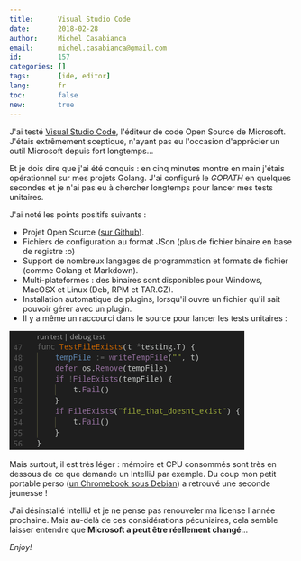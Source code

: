 ```yaml
---
title:      Visual Studio Code
date:       2018-02-28
author:     Michel Casabianca
email:      michel.casabianca@gmail.com
id:         157
categories: []
tags:       [ide, editor]
lang:       fr
toc:        false
new:        true
---
```


J'ai testé [Visual Studio Code](https://code.visualstudio.com/), l'éditeur de
code Open Source de Microsoft. J'étais extrêmement sceptique, n'ayant pas eu
l'occasion d'apprécier un outil Microsoft depuis fort longtemps...

<!--more-->

Et je dois dire que j'ai été conquis : en cinq minutes montre en main j'étais
opérationnel sur mes projets Golang. J'ai configuré le *GOPATH* en quelques
secondes et je n'ai pas eu à chercher longtemps pour lancer mes tests unitaires.

J'ai noté les points positifs suivants :

- Projet Open Source ([sur Github](https://github.com/Microsoft/vscode)).
- Fichiers de configuration au format JSon (plus de fichier binaire en base de
  registre :o)
- Support de nombreux langages de programmation et formats de fichier (comme
  Golang et Markdown).
- Multi-plateformes : des binaires sont disponibles pour Windows, MacOSX et
  Linux (Deb, RPM et TAR.GZ).
- Installation automatique de plugins, lorsqu'il ouvre un fichier qu'il sait
  pouvoir gérer avec un plugin.
- Il y a même un raccourci dans le source pour lancer les tests unitaires :

![VScode Unit Test](vscode-unit-test.png)

Mais surtout, il est très léger : mémoire et CPU consommés sont très en dessous
de ce que demande un IntelliJ par exemple. Du coup mon petit portable perso
([un Chromebook sous Debian](http://sweetohm.net/article/debian-jessie-acer-c720p.html))
a retrouvé une seconde jeunesse !

J'ai désinstallé IntelliJ et je ne pense pas renouveler ma license l'année
prochaine. Mais au-delà de ces considérations pécuniaires, cela semble laisser
entendre que **Microsoft a peut être réellement changé**...

*Enjoy!*
